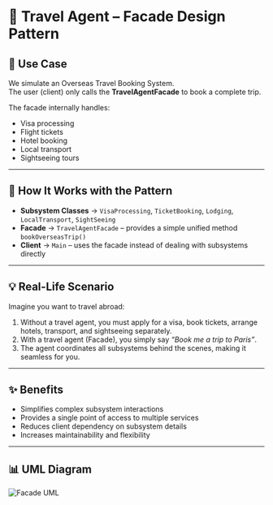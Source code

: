 # 🏨 Travel Agent – Facade Design Pattern  

## 🎯 Use Case  
We simulate an Overseas Travel Booking System.  
The user (client) only calls the **TravelAgentFacade** to book a complete trip.  

The facade internally handles:  
- Visa processing  
- Flight tickets  
- Hotel booking  
- Local transport  
- Sightseeing tours  

---

## 🔗 How It Works with the Pattern  

- **Subsystem Classes** → `VisaProcessing`, `TicketBooking`, `Lodging`, `LocalTransport`, `SightSeeing`  
- **Facade** → `TravelAgentFacade` – provides a simple unified method `bookOverseasTrip()`  
- **Client** → `Main` – uses the facade instead of dealing with subsystems directly  

---

## 💡 Real-Life Scenario  

Imagine you want to travel abroad:  
1. Without a travel agent, you must apply for a visa, book tickets, arrange hotels, transport, and sightseeing separately.  
2. With a travel agent (Facade), you simply say *“Book me a trip to Paris”*.  
3. The agent coordinates all subsystems behind the scenes, making it seamless for you.  

---

## ✨ Benefits  
- Simplifies complex subsystem interactions  
- Provides a single point of access to multiple services  
- Reduces client dependency on subsystem details  
- Increases maintainability and flexibility  

---

## 📊 UML Diagram  
![Facade UML](FacadeUML.jpg)  

